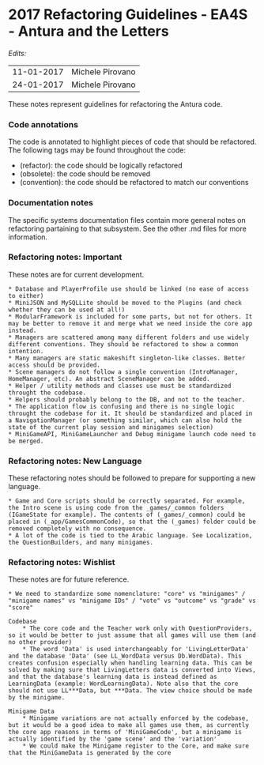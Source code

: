 2017 Refactoring Guidelines - EA4S - Antura and the Letters
=================

*Edits:*

<table>
  <tr>
    <td>11-01-2017</td>
    <td>Michele Pirovano</td>
  </tr>
  <tr>
    <td>24-01-2017</td>
    <td>Michele Pirovano</td>
  </tr>
</table>


These notes represent guidelines for refactoring the Antura code.

### Code annotations

The code is annotated to highlight pieces of code that should be refactored.
The following tags may be found throughout the code:

  * (refactor): the code should be logically refactored 
  * (obsolete): the code should be removed
  * (convention): the code should be refactored to match our conventions

### Documentation notes

The specific systems documentation files contain more general notes on refactoring partaining to that subsystem.
See the other .md files for more information.


### Refactoring notes: Important

These notes are for current development.

	* Database and PlayerProfile use should be linked (no ease of access to either)
	* MiniJSON and MySQLLite should be moved to the Plugins (and check whether they can be used at all!) 
	* ModularFramework is included for some parts, but not for others. It may be better to remove it and merge what we need inside the core app instead.
	* Managers are scattered among many different folders and use widely different conventions. They should be refactored to show a common intention.
	* Many managers are static makeshift singleton-like classes. Better access should be provided.
	* Scene managers do not follow a single convention (IntroManager, HomeManager, etc). An abstract SceneManager can be added.
	* Helper / utility methods and classes use must be standardized throught the codebase. 
	* Helpers should probably belong to the DB, and not to the teacher.
	* The application flow is confusing and there is no single logic throught the codebase for it. It should be standardized and placed in a NavigationManager (or something similar, which can also hold the state of the current play session and minigames selection)
	* MiniGameAPI, MiniGameLauncher and Debug minigame launch code need to be merged.
	
### Refactoring notes: New Language

These refactoring notes should be followed to prepare for supporting a new language.

	* Game and Core scripts should be correctly separated. For example, the Intro scene is using code from the _games/_common folders (IGameState for example). The contents of (_games/_common) could be placed in (_app/GamesCommonCode), so that the (_games) folder could be removed completely with no consequence.
	* A lot of the code is tied to the Arabic language. See Localization, the QuestionBuilders, and many minigames.

 
### Refactoring notes: Wishlist

These notes are for future reference.

	* We need to standardize some nomenclature: "core" vs "minigames" / "minigame names" vs "minigame IDs" / "vote" vs "outcome" vs "grade" vs "score"

	Codebase
		* The core code and the Teacher work only with QuestionProviders, so it would be better to just assume that all games will use them (and no other provider)
		* The word 'Data' is used interchangeably for 'LivingLetterData' and the database 'Data' (see LL_WordData versus Db.WordData). This creates confusion especially when handling learning data. This can be solved by making sure that LivingLetters data is converted into Views, and that the database's learning data is instead defined as LearningData (example: WordLearningData). Note also that the core should not use LL***Data, but ***Data. The view choice should be made by the minigame.
	
	Minigame Data
		* Minigame variations are not actually enforced by the codebase, but it would be a good idea to make all games use them, as currently the core app reasons in terms of 'MiniGameCode', but a minigame is actually identified by the 'game scene' and the 'variation'
		* We could make the Minigame register to the Core, and make sure that the MiniGameData is generated by the core
